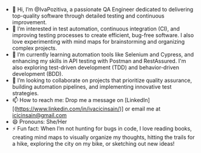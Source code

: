 - 👋 Hi, I’m @IvaPozitiva, a passionate QA Engineer dedicated to delivering top-quality software through detailed testing and continuous improvement.
- 👀 I’m interested in test automation, continuous integration (CI), and improving testing processes to create efficient, bug-free software. I also love experimenting with mind maps for brainstorming and organizing complex projects.
- 🌱 I’m currently learning automation tools like Selenium and Cypress, and enhancing my skills in API testing with Postman and RestAssured. I'm also exploring test-driven development (TDD) and behavior-driven development (BDD).
- 💞️ I’m looking to collaborate on projects that prioritize quality assurance, building automation pipelines, and implementing innovative test strategies.
- 📫 How to reach me: Drop me a message on [LinkedIn][(https://www.linkedin.com/in/ivacicinsain/)] or email me at icicinsain@gmail.com
- 😄 Pronouns: She/Her
- ⚡ Fun fact: When I’m not hunting for bugs in code, I love reading books, creating mind maps to visually organize my thoughts, hitting the trails for a hike, exploring the city on my bike, or sketching out new ideas!


<!---
IvaPozitiva/IvaPozitiva is a ✨ special ✨ repository because its `README.md` (this file) appears on your GitHub profile.
You can click the Preview link to take a look at your changes.
--->
